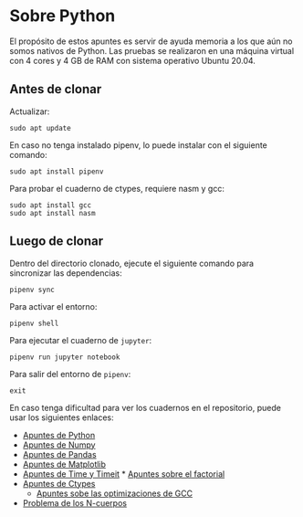 # Sobre Python
El propósito de estos apuntes es servir de ayuda memoria a los que aún no somos nativos de Python. Las pruebas se realizaron en una máquina virtual con 4 cores y 4 GB de RAM con sistema operativo Ubuntu 20.04.

## Antes de clonar

Actualizar:

```
sudo apt update
```

En caso no tenga instalado pipenv, lo puede instalar con el siguiente comando:

```
sudo apt install pipenv
```

Para probar el cuaderno de ctypes, requiere nasm y gcc:

```
sudo apt install gcc
sudo apt install nasm
```

## Luego de clonar

Dentro del directorio clonado, ejecute el siguiente comando para sincronizar las dependencias:

```
pipenv sync
```

Para activar el entorno:

```
pipenv shell
```

Para ejecutar el cuaderno de `jupyter`:

```
pipenv run jupyter notebook
```

Para salir del entorno de `pipenv`:

```
exit
```

En caso tenga dificultad para ver los cuadernos en el repositorio, puede usar los siguientes enlaces:
  * [Apuntes de Python](https://nbviewer.jupyter.org/github/stefano-andre/sobre-python/blob/main/python-general.ipynb)
  * [Apuntes de Numpy](https://nbviewer.jupyter.org/github/stefano-andre/sobre-python/blob/main/numpy-general.ipynb)
  * [Apuntes de Pandas](https://nbviewer.jupyter.org/github/stefano-andre/sobre-python/blob/main/pandas-general.ipynb)
  * [Apuntes de Matplotlib](https://nbviewer.jupyter.org/github/stefano-andre/sobre-python/blob/main/matplotlib-general.ipynb)
  * [Apuntes de Time y Timeit](https://nbviewer.jupyter.org/github/stefano-andre/sobre-python/blob/main/python-timing.ipynb)
        * [Apuntes sobre el factorial](https://nbviewer.jupyter.org/github/stefano-andre/sobre-python/blob/main/factorial.ipynb)
  * [Apuntes de Ctypes](https://nbviewer.jupyter.org/github/stefano-andre/sobre-python/blob/main/python-ctypes.ipynb)
      * [Apuntes sobe las optimizaciones de GCC](https://nbviewer.jupyter.org/github/stefano-andre/sobre-python/blob/main/gcc-optis.ipynb)
  * [Problema de los N-cuerpos](https://nbviewer.jupyter.org/github/stefano-andre/sobre-python/blob/main/euler-nbprob.ipynb)
